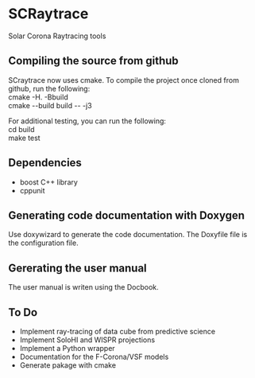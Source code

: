 # SCRaytrace
Solar Corona Raytracing tools

## Compiling the source from github
SCraytrace now uses cmake. To compile the project once cloned from github, run the following:  
cmake -H. -Bbuild  
cmake --build build -- -j3

For additional testing, you can run the following:  
cd build  
make test

## Dependencies
- boost C++ library
- cppunit

## Generating code documentation with Doxygen
Use doxywizard to generate the code documentation. The Doxyfile file is the configuration file.  

## Gererating the user manual
The user manual is writen using the Docbook.  

## To Do
- Implement ray-tracing of data cube from predictive science
- Implement SoloHI and WISPR projections
- Implement a Python wrapper
- Documentation for the F-Corona/VSF models
- Generate pakage with cmake

